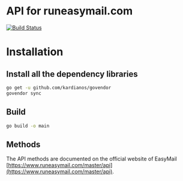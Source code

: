 # API for runeasymail.com  
[![Build Status](https://travis-ci.org/runeasymail/ManagementAPI.svg?branch=master)](https://travis-ci.org/runeasymail/ManagementAPI)

# Installation

## Install all the dependency libraries
```bash
go get -u github.com/kardianos/govendor
govendor sync
```
## Build
```bash
go build -o main
```

## Methods
The API methods are documented on the official website of EasyMail [https://www.runeasymail.com/master/api](https://www.runeasymail.com/master/api).

